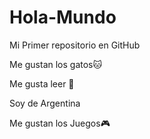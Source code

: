 # Hola-Mundo

Mi Primer repositorio en GitHub

Me gustan los gatos🐱

Me gusta leer 📕

Soy de Argentina

Me gustan los Juegos🎮
